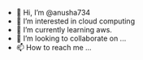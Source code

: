 - 👋 Hi, I’m @anusha734
- 👀 I’m interested in cloud computing
- 🌱 I’m currently learning aws.
- 💞️ I’m looking to collaborate on ...
- 📫 How to reach me ...

<!---
anusha734/anusha734 is a ✨ special ✨ repository because its `README.md` (this file) appears on your GitHub profile.
You can click the Preview link to take a look at your changes.
--->

